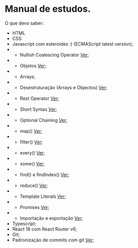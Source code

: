 # Manual de estudos.

O que devo saber:
* HTML
* CSS
* Javascript com esteroides :) (ECMAScript latest version);
* * Nullish Coalescing Operator [Ver](https://www.youtube.com/watch?v=37SwqREHRGI&t=1072s);
* * Objetos [Ver](https://www.youtube.com/watch?v=37SwqREHRGI&t=1260s);
* * Arrays;
* * Desestruturação (Arrays e Objectos) [Ver](https://www.youtube.com/watch?v=37SwqREHRGI&t=1453s);
* * Rest Operator [Ver](https://www.youtube.com/watch?v=37SwqREHRGI&t=1695s);
* * Short Syntax [Ver](https://www.youtube.com/watch?v=37SwqREHRGI&t=1990s);
* * Optional Chaining [Ver](https://www.youtube.com/watch?v=37SwqREHRGI&t=2063s);
* * map() [Ver](https://www.youtube.com/watch?v=37SwqREHRGI&t=2629s);
* * filter() [Ver](https://www.youtube.com/watch?v=37SwqREHRGI&t=2920s);
* * every() [Ver](https://www.youtube.com/watch?v=37SwqREHRGI&t=3021s);
* * some() [Ver](https://www.youtube.com/watch?v=37SwqREHRGI&t=3120s);
* * find() e findIndex() [Ver](https://www.youtube.com/watch?v=37SwqREHRGI&t=3172s);
* * reduce() [Ver](https://www.youtube.com/watch?v=37SwqREHRGI&t=3265s);
* * Template Literals [Ver](https://www.youtube.com/watch?v=37SwqREHRGI&t=3589s);
* * Promises [Ver](https://www.youtube.com/watch?v=37SwqREHRGI&t=3758s);
* * Importação e exportação [Ver](https://www.youtube.com/watch?v=37SwqREHRGI&t=4655s);
* Typescript;
* React 18 com React Router v6;
* Git;
* Padronização de commits com git [Ver](https://ec.europa.eu/component-library/v1.14.2/ec/docs/conventions/git/);
